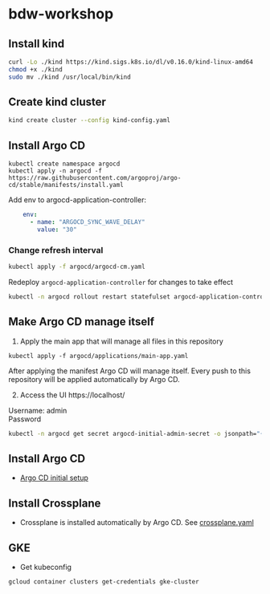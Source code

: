 # bdw-workshop

## Install kind

```sh
curl -Lo ./kind https://kind.sigs.k8s.io/dl/v0.16.0/kind-linux-amd64
chmod +x ./kind
sudo mv ./kind /usr/local/bin/kind
```

## Create kind cluster

```sh
kind create cluster --config kind-config.yaml
```

## Install Argo CD

```shell
kubectl create namespace argocd
kubectl apply -n argocd -f https://raw.githubusercontent.com/argoproj/argo-cd/stable/manifests/install.yaml
```
Add env to argocd-application-controller:
```yaml
    env:
      - name: "ARGOCD_SYNC_WAVE_DELAY"
        value: "30"
```

### Change refresh interval
```sh
kubectl apply -f argocd/argocd-cm.yaml
```
Redeploy `argocd-application-controller` for changes to take effect

```sh
kubectl -n argocd rollout restart statefulset argocd-application-controller
```


## Make Argo CD manage itself

1. Apply the main app that will manage all files in this repository
```shell
kubectl apply -f argocd/applications/main-app.yaml
```
After applying the manifest Argo CD will manage itself. 
Every push to this repository will be applied automatically by Argo CD.

2. Access the UI
https://localhost/

Username: admin  
Password
```sh
kubectl -n argocd get secret argocd-initial-admin-secret -o jsonpath="{.data.password}" | base64 -d && echo
```


## Install Argo CD
- [Argo CD initial setup](argocd/initial-setup.md)

## Install Crossplane
- Crossplane is installed automatically by Argo CD. See [crossplane.yaml](argocd/applications/crossplane.yaml)


## GKE
- Get kubeconfig
```sh
gcloud container clusters get-credentials gke-cluster
```
